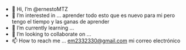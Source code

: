 - 👋 Hi, I’m @ernestoMTZ
- 👀 I’m interested in ... aprender todo esto que es nuevo para mi pero tengo el tiempo y las ganas de aprender
- 🌱 I’m currently learning ...
- 💞️ I’m looking to collaborate on ...
- 📫 How to reach me ... em2332330@gmail.com   mi correo electrónico 

<!---
ernesto463/ernesto463 is a ✨ special ✨ repository because its `README.md` (this file) appears on your GitHub profile.
You can click the Preview link to take a look at your changes.
--->
